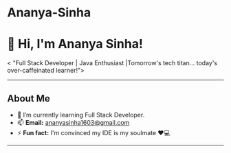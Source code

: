 # Ananya-Sinha
# 👋 Hi, I'm Ananya Sinha!

< "Full Stack Developer | Java Enthusiast |Tomorrow's tech titan... today's over-caffeinated learner!">

---

## **About Me**  
- 🌱  I’m currently learning Full Stack Developer.  
- 📫 **Email:** <ananyasinha1603@gmail.com>  
- ⚡ **Fun fact:** I'm convinced my IDE is my soulmate ❤️💻 

---

